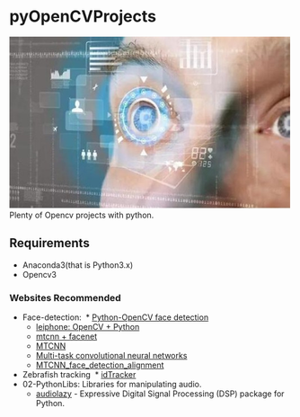 # pyOpenCVProjects
![](/logo.jpg)<br>
Plenty of Opencv projects with python. 

## Requirements
* Anaconda3(that is Python3.x)
* Opencv3

### Websites Recommended
* Face-detection:
  * [Python-OpenCV face detection](http://blog.csdn.net/u012162613/article/details/43523507)
  * [leiphone: OpenCV + Python](https://www.leiphone.com/news/201704/rYdpAvh4SvgVPpRQ.html?utm_source=tuicool&utm_medium=referral)
  * [mtcnn + facenet](https://zhuanlan.zhihu.com/p/25025596?refer=shanren7)
  * [MTCNN](http://blog.csdn.net/tinyzhao/article/details/53236191)
  * [Multi-task convolutional neural networks](http://blog.csdn.net/qq_14845119/article/details/52680940)
  * [MTCNN_face_detection_alignment](https://kpzhang93.github.io/MTCNN_face_detection_alignment/index.html?from=timeline&isappinstalled=1)
* Zebrafish tracking
  * [idTracker](http://www.idtracker.es/download)
* 02-PythonLibs: Libraries for manipulating audio.
  * [audiolazy](https://github.com/danilobellini/audiolazy) - Expressive Digital Signal Processing (DSP) package for Python.
